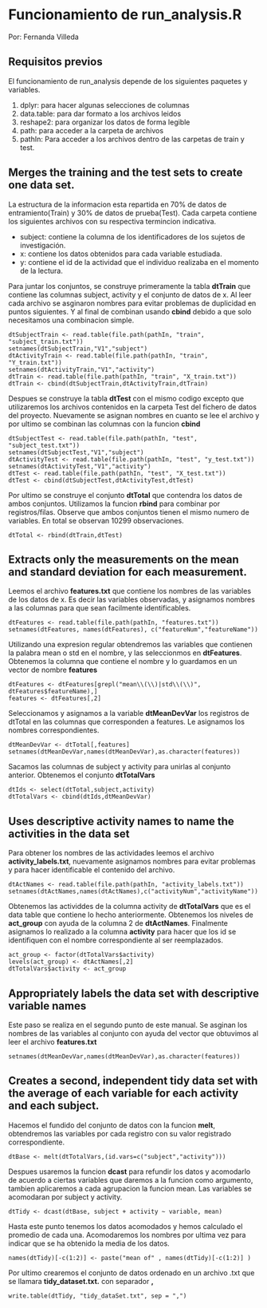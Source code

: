 # Funcionamiento de run_analysis.R
Por: Fernanda Villeda
## Requisitos previos
El funcionamiento de run_analysis depende de los siguientes paquetes y variables. 
1. dplyr: para hacer algunas selecciones de columnas
2. data.table: para dar formato a los archivos leidos
3. reshape2: para organizar los datos de forma legible
4. path: para acceder a la carpeta de archivos
5. pathIn: Para acceder a los archivos dentro de las carpetas de train y test. 

## Merges the training and the test sets to create one data set.
La estructura de la informacion esta repartida en 70% de datos de entramiento(Train) y 30% de datos de prueba(Test). Cada carpeta contiene los siguientes archivos con su respectiva termincion indicativa. 
* subject: contiene la columna de los identificadores de los sujetos de investigación. 
* x: contiene los datos obtenidos para cada variable estudiada. 
* y: contiene el id de la actividad que el individuo realizaba en el momento de la lectura.

Para juntar los conjuntos, se construye primeramente la tabla **dtTrain** que contiene las columnas subject, activity y el conjunto de datos de x. Al leer cada archivo se asginaron nombres para evitar problemas de duplicidad en puntos siguientes. Y al final de combinan usando **cbind** debido a que solo necesitamos una combinacion simple. 
~~~
dtSubjectTrain <- read.table(file.path(pathIn, "train", "subject_train.txt"))
setnames(dtSubjectTrain,"V1","subject")
dtActivityTrain <- read.table(file.path(pathIn, "train", "Y_train.txt"))
setnames(dtActivityTrain,"V1","activity")
dtTrain <- read.table(file.path(pathIn, "train", "X_train.txt"))
dtTrain <- cbind(dtSubjectTrain,dtActivityTrain,dtTrain)
~~~
Despues se construye la tabla **dtTest** con el mismo codigo excepto que utilizaremos los archivos contenidos en la carpeta Test del fichero de datos del proyecto. Nuevamente se asignan nombres en cuanto se lee el archivo y por ultimo se combinan las columnas con la funcion **cbind** 
~~~
dtSubjectTest <- read.table(file.path(pathIn, "test", "subject_test.txt"))
setnames(dtSubjectTest,"V1","subject")
dtActivityTest <- read.table(file.path(pathIn, "test", "y_test.txt"))
setnames(dtActivityTest,"V1","activity")
dtTest <- read.table(file.path(pathIn, "test", "X_test.txt"))
dtTest <- cbind(dtSubjectTest,dtActivityTest,dtTest)
~~~
Por ultimo se construye el conjunto **dtTotal** que contendra los datos de ambos conjuntos. Utilizamos la funcion **rbind** para combinar por registros/filas. Observe que ambos conjuntos tienen el mismo numero de variables. En total se observan 10299 observaciones. 
~~~
dtTotal <- rbind(dtTrain,dtTest)
~~~

## Extracts only the measurements on the mean and standard deviation for each measurement.
Leemos el archivo **features.txt** que contiene los nombres de las variables de los datos de x. Es decir las variables observadas, y asignamos nombres a las columnas para que sean facilmente identificables. 
~~~
dtFeatures <- read.table(file.path(pathIn, "features.txt"))
setnames(dtFeatures, names(dtFeatures), c("featureNum","featureName"))
~~~
Utilizando una expresion regular obtendremos las variables que contienen la palabra mean o std en el nombre, y las seleccionmos en **dtFeatures**. Obtenemos la columna que contiene el nombre y lo guardamos en un vector de nombre **features**
~~~
dtFeatures <- dtFeatures[grepl("mean\\(\\)|std\\(\\)", dtFeatures$featureName),]
features <- dtFeatures[,2]
~~~
Seleccionamos y asignamos a la variable **dtMeanDevVar** los registros de dtTotal en las columnas que corresponden a features. Le asignamos los nombres correspondientes.  
~~~
dtMeanDevVar <- dtTotal[,features]
setnames(dtMeanDevVar,names(dtMeanDevVar),as.character(features))
~~~
Sacamos las columnas de subject y activity para unirlas al conjunto anterior. Obtenemos el conjunto **dtTotalVars**
~~~
dtIds <- select(dtTotal,subject,activity)
dtTotalVars <- cbind(dtIds,dtMeanDevVar)
~~~

## Uses descriptive activity names to name the activities in the data set
Para obtener los nombres de las actividades leemos el archivo **activity_labels.txt**, nuevamente asignamos nombres para evitar problemas y para hacer identificable el contenido del archivo. 
~~~
dtActNames <- read.table(file.path(pathIn, "activity_labels.txt"))
setnames(dtActNames,names(dtActNames),c("activityNum","activityName"))
~~~
Obtenemos las actividdes de la columna activity de **dtTotalVars** que es el data table que contiene lo hecho anteriormente. Obtenemos los niveles de **act_group** con ayuda de la columna 2 de **dtActNames**. Finalmente asignamos lo realizado a la columna **activity** para hacer que los id se identifiquen con el nombre correspondiente al ser reemplazados. 
~~~
act_group <- factor(dtTotalVars$activity)
levels(act_group) <- dtActNames[,2]
dtTotalVars$activity <- act_group
~~~

## Appropriately labels the data set with descriptive variable names
Este paso se realiza en el segundo punto de este manual. Se asginan los nombres de las variables al conjunto con ayuda del vector que obtuvimos al leer el archivo **features.txt** 
~~~
setnames(dtMeanDevVar,names(dtMeanDevVar),as.character(features))
~~~

## Creates a second, independent tidy data set with the average of each variable for each activity and each subject.
Hacemos el fundido del conjunto de datos con la funcion **melt**, obtendremos las variables por cada registro con su valor registrado correspondiente. 
~~~
dtBase <- melt(dtTotalVars,(id.vars=c("subject","activity")))
~~~
Despues usaremos la funcion **dcast** para refundir los datos y acomodarlo de acuerdo a ciertas variables que daremos a la funcion como argumento, tambien aplicaremos a cada agrupacion la funcion mean. Las variables se acomodaran por subject y activity. 
~~~
dtTidy <- dcast(dtBase, subject + activity ~ variable, mean)
~~~
Hasta este punto tenemos los datos acomodados y hemos calculado el promedio de cada una. Acomodaremos los nombres por ultima vez para indicar que se ha obtenido la media de los datos. 
~~~
names(dtTidy)[-c(1:2)] <- paste("mean of" , names(dtTidy)[-c(1:2)] )
~~~
Por ultimo crearemos el conjunto de datos ordenado en un archivo .txt que se llamara **tidy_dataset.txt.** con separador **,**
~~~
write.table(dtTidy, "tidy_dataSet.txt", sep = ",")
~~~


